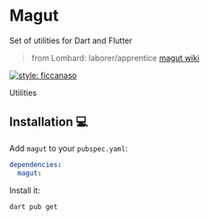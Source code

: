 # Magut

Set of utilities for Dart and Flutter

> from Lombard: laborer/apprentice [magut wiki](<https://it.wiktionary.org/wiki/mag%C3%BCtt>)

[![style: ficcanaso](https://img.shields.io/badge/style-ficcanaso-yellow)](https://github.com/dbbd59/ficcanaso)

Utilities

## Installation 💻

Add `magut` to your `pubspec.yaml`:

```yaml
dependencies:
  magut:
```

Install it:

```sh
dart pub get
```

